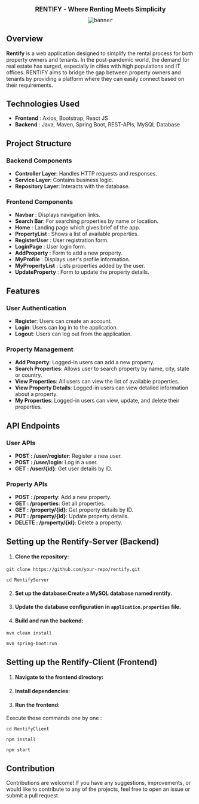 
<div align="center">
 <h1 style="font-size: larger;"> RENTIFY - Where Renting Meets Simplicity </h1>
 <kbd> <img src="https://github.com/vivekanand-vr/Rentify/assets/116813193/bfe1d3cb-5b06-4db6-abe6-484f61087b7c" alt="banner"> </kbd>
</div>

## Overview

**Rentify** is a web application designed to simplify the rental process for both property owners and tenants. In the post-pandemic world, the demand for real estate has surged, especially in cities with high populations and IT offices. RENTIFY aims to bridge the gap between property owners and tenants by providing a platform where they can easily connect based on their requirements.


## Technologies Used

- **Frontend** : Axios, Bootstrap, React JS
- **Backend** : Java, Maven, Spring Boot, REST-APIs, MySQL Database

## Project Structure

### Backend Components

- **Controller Layer**: Handles HTTP requests and responses.
- **Service Layer**: Contains business logic.
- **Repository Layer**: Interacts with the database.

### Frontend Components

- **Navbar** : Displays navigation links.
- **Search Bar**: For searching properties by name or location.
- **Home** : Landing page which gives brief of the app.
- **PropertyList** : Shows a list of available properties.
- **RegisterUser** : User registration form.
- **LoginPage** : User login form.
- **AddProperty** : Form to add a new property.
- **MyProfile** : Displays user's profile information.
- **MyPropertyList** : Lists properties added by the user.
- **UpdateProperty** : Form to update the property details.


## Features

### User Authentication

- **Register**: Users can create an account.
- **Login**: Users can log in to the application.
- **Logout**: Users can log out from the application.

### Property Management

- **Add Property**: Logged-in users can add a new property.
- **Search Properties**: Allows user to search property by name, city, state or country.
- **View Properties**: All users can view the list of available properties.
- **View Property Details**: Logged-in users can view detailed information about a property.
- **My Properties**: Logged-in users can view, update, and delete their properties.

## API Endpoints

### User APIs

- **POST : /user/register**: Register a new user.
- **POST : /user/login**: Log in a user.
- **GET  : /user/{id}**: Get user details by ID.

### Property APIs

- **POST : /property**: Add a new property.
- **GET : /properties**: Get all properties.
- **GET  : /property/{id}**: Get property details by ID.
- **PUT  : /property/{id}**: Update property details.
- **DELETE : /property/{id}**: Delete a property.

## Setting up the Rentify-Server (Backend)

1. #### Clone the repository:

```
git clone https://github.com/your-repo/rentify.git
```
```
cd RentifyServer
```

2. #### Set up the database:Create a MySQL database named rentify.
3. #### Update the database configuration in `application.properties` file.
4. #### Build and run the backend:
```
mvn clean install
```
```
mvn spring-boot:run
```

## Setting up the Rentify-Client (Frontend)
1. #### Navigate to the frontend directory:
2. #### Install dependencies:
3. #### Run the frontend:

Execute these commands one by one :

```
cd RentifyClient
```
```
npm install
```
```
npm start
```

## Contribution
Contributions are welcome! If you have any suggestions, improvements, or would like to contribute to any of the projects, feel free to open an issue or submit a pull request.
